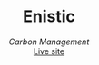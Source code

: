 <div align="center">
<h1>Enistic</h1>
<i>Carbon Management</i>
<br />
<a href="https://lucyderojas.000webhostapp.com/enistic/">Live site</a>



</div>
